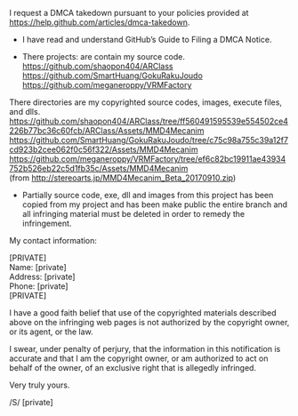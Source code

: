 I request a DMCA takedown pursuant to your policies provided at
https://help.github.com/articles/dmca-takedown.  

- I have read and understand GitHub’s Guide to Filing a DMCA Notice.  

- There projects: are contain my source code.  
https://github.com/shaopon404/ARClass  
https://github.com/SmartHuang/GokuRakuJoudo  
https://github.com/meganeroppy/VRMFactory  

There directories are my copyrighted source codes, images, execute
files, and dlls.  
https://github.com/shaopon404/ARClass/tree/ff560491595539e554502ce4226b77bc36c60fcb/ARClass/Assets/MMD4Mecanim  
https://github.com/SmartHuang/GokuRakuJoudo/tree/c75c98a755c39a12f7cd923b2cee062f0c56f322/Assets/MMD4Mecanim  
https://github.com/meganeroppy/VRMFactory/tree/ef6c82bc19911ae43934752b526eb22c5d1fb35c/Assets/MMD4Mecanim  
(from http://stereoarts.jp/MMD4Mecanim_Beta_20170910.zip)  

- Partially source code, exe, dll and images from this project has been
copied from my project and has been make public
the entire branch and all infringing material must be deleted in order
to remedy the infringement.  
  
My contact information:    

[PRIVATE]  
Name: [private]  
Address: [private]  
Phone: [private]  
[PRIVATE]

I have a good faith belief that use of the copyrighted materials
described above on the infringing web pages is not authorized by the
copyright owner, or its agent, or the law.  

I swear, under penalty of perjury, that the information in this
notification is accurate and that I am the copyright owner, or am
authorized to act on behalf of the owner, of an exclusive right that is
allegedly infringed.  

Very truly yours.  

/S/ [private]

